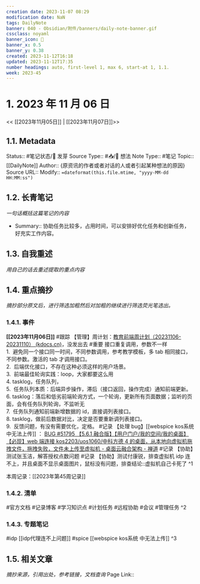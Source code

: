 ```yaml
---
creation date: 2023-11-07 08:29
modification date: NaN
tags: DailyNote
banner: 040 - Obsidian/附件/banners/daily-note-banner.gif
cssclass: noyaml
banner_icon: 💌
banner_x: 0.5
banner_y: 0.38
created: 2023-11-12T16:18
updated: 2023-11-12T17:35
number headings: auto, first-level 1, max 6, start-at 1, 1.1.
week: 2023-45
---
```


# 1. 2023 年 11 月 06 日

<< [[2023年11月05日]] | [[2023年11月07日]]>>

## 1.1. Metadata

Status:: #笔记状态/🌱 发芽
Source Type:: #📥/💭 想法
Note Type:: #笔记
Topic:: [[DailyNote]]
Author:: {原资讯的作者或者对话的人或者引起某种想法的原因}
Source URL::
Modify:: `=dateformat(this.file.mtime, "yyyy-MM-dd HH:MM:ss")`

## 1.2. 长青笔记

_一句话概括这篇笔记的内容_

- Summary:: 协助任务比较多，占用时间，可以安排好优化任务和创新任务，好充实工作内容。

## 1.3. 自我重述

_用自己的话去重述提取的重点内容_

## 1.4. 重点摘抄

_摘抄部分原文后，进行筛选加粗然后对加粗的继续进行筛选荧光笔选出。_

### 1.4.1. 事件

**[[2023年11月06日]]** 
#跟踪 【管理】周计划：[教育前端周计划（20231106-20231110） (kdocs.cn)](https://www.kdocs.cn/l/cncngxEcagIY)，没发出去 
#重要 接口重复调用，参数不一样  
1.  避免同一个接口同一时间，不同参数调用，参考教学模板，多 tab 相同接口，不同参数。激活的 tab 才调用接口。  
2.  后端优化接口，不存在这种必须这样的用户场景。  
3.  前端最佳轮询实践：loop，大家都要这么用  
4. tasklog，任务队列，  
5.  任务队列本质：后端异步操作，滞后（接口返回，操作完成）通知前端更新。  
6. tasklog：落后和低劣前端轮询方式，一个轮询，更新所有页面数据；监听的页面，会有任务队列轮询，不监听无  
7.  任务队列通知前端新增数据的 id，直接调列表接口。  
8. tasklog，做前后数据对比，决定是否要重新调列表接口。  
9.  反馈问题，有没有需要优化，定格。 
#记录 【处理 bug】[[webspice kos系统 中无法上传]] ： [BUG #51795 【5.6.1 融合版】【用户门户/我的空间/我的桌面】【必现】web 端连接 kos2203/uos1060/中科方德 4 的桌面，从本地向虚拟机拖拽文件，拖拽失败，文件未上传至虚拟机 - 桌面云融合架构 - 禅道](http://172.16.203.12/zentao/bug-view-51795.html) 
#记录 【协助】测试张玉洁，解答授权点数问题 
#记录 【协助】测试付康锐，排查虚拟机 idp 连不上，并且桌面不显示桌面图片，鼠标没有问题，排查结论::虚拟机自己卡死了
^1

本周记录：[[2023年第45周记录]]

### 1.4.2. 清单

#官方文档 #记录博客 #学习知识点 #计划任务 #远程协助 #会议 #管理任务
^2

### 1.4.3. 专题笔记

#idp [[idp代理连不上问题]]
#spice [[webspice kos系统 中无法上传]]
^3

## 1.5. 相关文章

_摘抄来源，引用出处，参考链接，文档查询_
Page Link::

